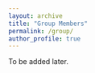 ```yaml
---
layout: archive
title: "Group Members"
permalink: /group/
author_profile: true
---
```


To be added later.
